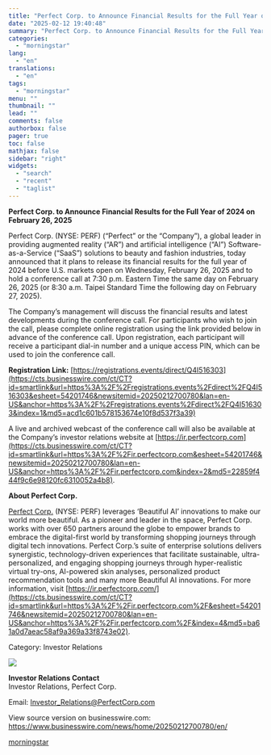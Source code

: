 ```yaml
---
title: "Perfect Corp. to Announce Financial Results for the Full Year of 2024 on February 26, 2025"
date: "2025-02-12 19:40:48"
summary: "Perfect Corp. to Announce Financial Results for the Full Year of 2024 on February 26, 2025 Perfect Corp. (NYSE: PERF) (“Perfect” or the “Company”), a global leader in providing augmented reality (“AR”) and artificial intelligence (“AI”) Software-as-a-Service (“SaaS”) solutions to beauty and fashion industries, today announced that it plans to..."
categories:
  - "morningstar"
lang:
  - "en"
translations:
  - "en"
tags:
  - "morningstar"
menu: ""
thumbnail: ""
lead: ""
comments: false
authorbox: false
pager: true
toc: false
mathjax: false
sidebar: "right"
widgets:
  - "search"
  - "recent"
  - "taglist"
---
```


**Perfect Corp. to Announce Financial Results for the Full Year of 2024 on February 26, 2025**

Perfect Corp. (NYSE: PERF) (“Perfect” or the “Company”), a global leader in providing augmented reality (“AR”) and artificial intelligence (“AI”) Software-as-a-Service (“SaaS”) solutions to beauty and fashion industries, today announced that it plans to release its financial results for the full year of 2024 before U.S. markets open on Wednesday, February 26, 2025 and to hold a conference call at 7:30 p.m. Eastern Time the same day on February 26, 2025 (or 8:30 a.m. Taipei Standard Time the following day on February 27, 2025).

The Company’s management will discuss the financial results and latest developments during the conference call. For participants who wish to join the call, please complete online registration using the link provided below in advance of the conference call. Upon registration, each participant will receive a participant dial-in number and a unique access PIN, which can be used to join the conference call.

**Registration Link:** [https://registrations.events/direct/Q4I516303](https://cts.businesswire.com/ct/CT?id=smartlink&url=https%3A%2F%2Fregistrations.events%2Fdirect%2FQ4I516303&esheet=54201746&newsitemid=20250212700780&lan=en-US&anchor=https%3A%2F%2Fregistrations.events%2Fdirect%2FQ4I516303&index=1&md5=acd1c601b578153674e10f8d537f3a39)

A live and archived webcast of the conference call will also be available at the Company’s investor relations website at [https://ir.perfectcorp.com](https://cts.businesswire.com/ct/CT?id=smartlink&url=https%3A%2F%2Fir.perfectcorp.com&esheet=54201746&newsitemid=20250212700780&lan=en-US&anchor=https%3A%2F%2Fir.perfectcorp.com&index=2&md5=22859f444f9c6e98120fc6310052a4b8).

**About Perfect Corp.**

[Perfect Corp.](https://cts.businesswire.com/ct/CT?id=smartlink&url=https%3A%2F%2Fwww.perfectcorp.com%2Fbusiness%3Futm_source%3Dbusinesswire%26utm_medium%3DNR%26utm_campaign%3DNR%26utm_content%3DAboutPF&esheet=54201746&newsitemid=20250212700780&lan=en-US&anchor=Perfect+Corp.&index=3&md5=7718f023dcccc7f7ee00afa6cc050c73) (NYSE: PERF) leverages ‘Beautiful AI’ innovations to make our world more beautiful. As a pioneer and leader in the space, Perfect Corp. works with over 650 partners around the globe to empower brands to embrace the digital-first world by transforming shopping journeys through digital tech innovations. Perfect Corp.’s suite of enterprise solutions delivers synergistic, technology-driven experiences that facilitate sustainable, ultra-personalized, and engaging shopping journeys through hyper-realistic virtual try-ons, AI-powered skin analyses, personalized product recommendation tools and many more Beautiful AI innovations. For more information, visit [https://ir.perfectcorp.com/](https://cts.businesswire.com/ct/CT?id=smartlink&url=https%3A%2F%2Fir.perfectcorp.com%2F&esheet=54201746&newsitemid=20250212700780&lan=en-US&anchor=https%3A%2F%2Fir.perfectcorp.com%2F&index=4&md5=ba61a0d7aeac58af9a369a33f8743e02).

Category: Investor Relations

 ![](https://cts.businesswire.com/ct/CT?id=bwnews&sty=20250212700780r1&sid=mstr3&distro=nx&lang=en)

**Investor Relations Contact**  
Investor Relations, Perfect Corp.
  
Email: [Investor\_Relations@PerfectCorp.com](mailto:Investor_Relations@PerfectCorp.com)

View source version on businesswire.com: <https://www.businesswire.com/news/home/20250212700780/en/>

[morningstar](https://www.morningstar.com/news/business-wire/20250212700780/perfect-corp-to-announce-financial-results-for-the-full-year-of-2024-on-february-26-2025)
